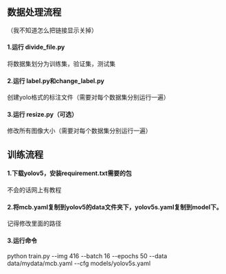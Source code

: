 ## 数据处理流程
（我不知道怎么把链接显示关掉）
#### 1.运行 divide_file.py 
将数据集划分为训练集，验证集，测试集

#### 2.运行 label.py和change_label.py
创建yolo格式的标注文件（需要对每个数据集分别运行一遍）

#### 3.运行 resize.py（可选）
修改所有图像大小（需要对每个数据集分别运行一遍） 

## 训练流程

#### 1.下载yolov5，安装requirement.txt需要的包
不会的话网上有教程

#### 2.将mcb.yaml复制到yolov5的data文件夹下，yolov5s.yaml复制到model下。
记得修改里面的路径
#### 3.运行命令
python train.py --img 416 --batch 16 --epochs 50 --data data/mydata/mcb.yaml --cfg models/yolov5s.yaml